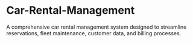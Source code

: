 # Car-Rental-Management
A comprehensive car rental management system designed to streamline reservations, fleet maintenance, customer data, and billing processes.
